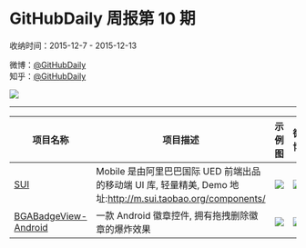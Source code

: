# GitHubDaily 周报第 10 期

收纳时间：2015-12-7 - 2015-12-13

微博：[@GitHubDaily](https://weibo.com/GitHubDaily)    
知乎：[@GitHubDaily](https://www.zhihu.com/people/githubdaily)

![](https://raw.githubusercontent.com/GitHubDaily/GitHubDaily/master/assets/weixin.png)

---

项目名称 | 项目描述 | 示例图 | 微博
--- | --- | --- | ---
[SUI](status.github_url) | Mobile 是由阿里巴巴国际 UED 前端出品的移动端 UI 库, 轻量精美, Demo 地址:http://m.sui.taobao.org/components/ | ![](http://ww4.sinaimg.cn/large/006fiYtfjw1eyuzn8fqxdj31kw113ak5.jpg) | [![](https://raw.githubusercontent.com/GitHubDaily/GitHubDaily/master/assets/sina_logo.png)](https://weibo.com/5722964389/D7SHNqnUW)
[BGABadgeView-Android](status.github_url) | 一款 Android 徽章控件, 拥有拖拽删除徽章的爆炸效果 | ![](http://ww4.sinaimg.cn/large/006fiYtfgw1eyr2odoyxkg309p0h1b2b.gif) | [![](https://raw.githubusercontent.com/GitHubDaily/GitHubDaily/master/assets/sina_logo.png)](https://weibo.com/5722964389/D7jc81ryC)

